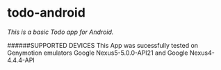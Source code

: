 # todo-android
*This is a basic Todo app for Android.*

######SUPPORTED DEVICES
This App was sucessfully tested on Genymotion emulators Google Nexus5-5.0.0-API21 and Google Nexus4-4.4.4-API



